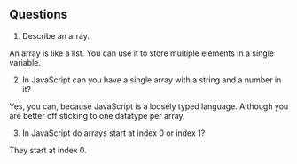 ## Questions

1. Describe an array.

  An array is like a list. You can use it to store multiple elements in a single variable.

2. In JavaScript can you have a single array with a string and a number in it?

  Yes, you can, because JavaScript is a loosely typed language. Although you are better off sticking to one datatype per array.

3. In JavaScript do arrays start at index 0 or index 1?

  They start at index 0.
